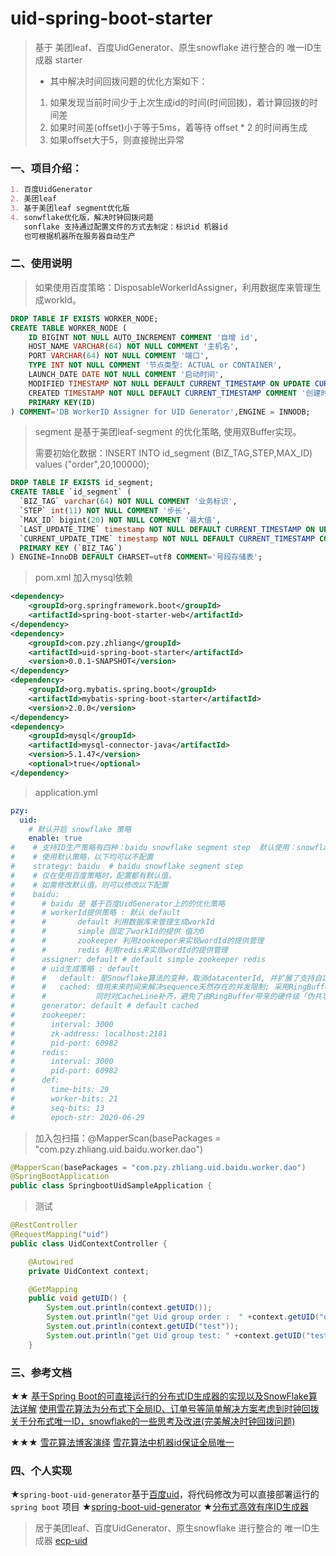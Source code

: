 # uid-spring-boot-starter
> 基于 美团leaf、百度UidGenerator、原生snowflake 进行整合的 唯一ID生成器 starter
>
> - 其中解决时间回拨问题的优化方案如下：
>  1. 如果发现当前时间少于上次生成id的时间(时间回拨)，着计算回拨的时间差
>  2. 如果时间差(offset)小于等于5ms，着等待 offset * 2 的时间再生成
>  3. 如果offset大于5，则直接抛出异常

### 一、项目介绍：
```markdown
1. 百度UidGenerator
2. 美团leaf
3. 基于美团leaf segment优化版
4. sonwflake优化版，解决时钟回拨问题
   sonflake 支持通过配置文件的方式去制定：标识id 机器id 
   也可根据机器所在服务器自动生产
```

### 二、使用说明
> 如果使用百度策略：DisposableWorkerIdAssigner，利用数据库来管理生成workId。
```sql
DROP TABLE IF EXISTS WORKER_NODE;
CREATE TABLE WORKER_NODE (
    ID BIGINT NOT NULL AUTO_INCREMENT COMMENT '自增 id',
    HOST_NAME VARCHAR(64) NOT NULL COMMENT '主机名',
    PORT VARCHAR(64) NOT NULL COMMENT '端口',
    TYPE INT NOT NULL COMMENT '节点类型: ACTUAL or CONTAINER',
    LAUNCH_DATE DATE NOT NULL COMMENT '启动时间',
    MODIFIED TIMESTAMP NOT NULL DEFAULT CURRENT_TIMESTAMP ON UPDATE CURRENT_TIMESTAMP COMMENT '修改时间',
    CREATED TIMESTAMP NOT NULL DEFAULT CURRENT_TIMESTAMP COMMENT '创建时间',
    PRIMARY KEY(ID)
) COMMENT='DB WorkerID Assigner for UID Generator',ENGINE = INNODB;
```
> segment 是基于美团leaf-segment 的优化策略, 使用双Buffer实现。
> 
> 需要初始化数据：INSERT INTO id_segment (BIZ_TAG,STEP,MAX_ID) values ("order",20,100000);
```sql
DROP TABLE IF EXISTS id_segment;
CREATE TABLE `id_segment` (
  `BIZ_TAG` varchar(64) NOT NULL COMMENT '业务标识',
  `STEP` int(11) NOT NULL COMMENT '步长',
  `MAX_ID` bigint(20) NOT NULL COMMENT '最大值',
  `LAST_UPDATE_TIME` timestamp NOT NULL DEFAULT CURRENT_TIMESTAMP ON UPDATE CURRENT_TIMESTAMP COMMENT '上次修改时间',
  `CURRENT_UPDATE_TIME` timestamp NOT NULL DEFAULT CURRENT_TIMESTAMP COMMENT '当前修改时间',
  PRIMARY KEY (`BIZ_TAG`)
) ENGINE=InnoDB DEFAULT CHARSET=utf8 COMMENT='号段存储表';
```

> pom.xml 加入mysql依赖
```xml
<dependency>
    <groupId>org.springframework.boot</groupId>
    <artifactId>spring-boot-starter-web</artifactId>
</dependency>
<dependency>
    <groupId>com.pzy.zhliang</groupId>
    <artifactId>uid-spring-boot-starter</artifactId>
    <version>0.0.1-SNAPSHOT</version>
</dependency>
<dependency>
    <groupId>org.mybatis.spring.boot</groupId>
    <artifactId>mybatis-spring-boot-starter</artifactId>
    <version>2.0.0</version>
</dependency>
<dependency>
    <groupId>mysql</groupId>
    <artifactId>mysql-connector-java</artifactId>
    <version>5.1.47</version>
    <optional>true</optional>
</dependency>
```
> application.yml 
```yaml
pzy:
  uid:
    # 默认开启 snowflake 策略
    enable: true
#    # 支持ID生产策略有四种：baidu snowflake segment step  默认使用：snowflake
#    # 使用默认策略，以下均可以不配置
#    strategy: baidu  # baidu snowflake segment step
#    # 仅在使用百度策略时，配置都有默认值。
#    # 如需修改默认值，则可以修改以下配置
#    baidu:
#      # baidu 是 基于百度UidGenerator上的的优化策略
#      # workerId提供策略 : 默认 default
#      #       default 利用数据库来管理生成workId 
#      #       simple 固定了workId的提供 值为0 
#      #       zookeeper 利用zookeeper来实现wordId的提供管理 
#      #       redis 利用redis来实现wordId的提供管理 
#      assigner: default # default simple zookeeper redis
#      # uid生成策略 : default
#      #   default: 是Snowflake算法的变种，取消datacenterId, 并扩展了支持自定义workerId位数和初始化策略
#      #   cached: 借用未来时间来解决sequence天然存在的并发限制; 采用RingBuffer来缓存已生成的UID, 并行化UID的生产和消费,
#      #           同时对CacheLine补齐，避免了由RingBuffer带来的硬件级「伪共享」问题. 最终单机QPS可达600万
#      generator: default # default cached
#      zookeeper:
#        interval: 3000
#        zk-address: localhost:2181
#        pid-port: 60982
#      redis:
#        interval: 3000
#        pid-port: 60982
#      def:
#        time-bits: 29
#        worker-bits: 21
#        seq-bits: 13
#        epoch-str: 2020-06-29
```

> 加入包扫描：@MapperScan(basePackages = "com.pzy.zhliang.uid.baidu.worker.dao")
```java
@MapperScan(basePackages = "com.pzy.zhliang.uid.baidu.worker.dao")
@SpringBootApplication
public class SpringbootUidSampleApplication {
```

> 测试
```java
@RestController
@RequestMapping("uid")
public class UidContextController {

    @Autowired
    private UidContext context;

    @GetMapping
    public void getUID() {
        System.out.println(context.getUID());
        System.out.println("get Uid group order :  " +context.getUID("order"));
        System.out.println(context.getUID("test"));
        System.out.println("get Uid group test: " +context.getUID("test"));
    }
```

### 三、参考文档

★★
[基于Spring Boot的可直接运行的分布式ID生成器的实现以及SnowFlake算法详解](https://www.cnblogs.com/csonezp/p/12088432.html)
[使用雪花算法为分布式下全局ID、订单号等简单解决方案考虑到时钟回拨](https://blog.csdn.net/ycb1689/article/details/89331634)
[关于分布式唯一ID，snowflake的一些思考及改进(完美解决时钟回拨问题)](https://blog.csdn.net/WGH100817/article/details/101719325)

★★★
[雪花算法博客演绎](https://blog.csdn.net/u011857851/category_9215381.html)
[雪花算法中机器id保证全局唯一](https://www.cnblogs.com/shanzhai/p/10500274.html)


### 四、个人实现
★`spring-boot-uid-generator`基于[百度uid](https://github.com/baidu/uid-generator)，将代码修改为可以直接部署运行的`spring boot` 项目
★[spring-boot-uid-generator](https://github.com/csonezp/spring-boot-uid-generator)
★[分布式高效有序ID生成器](http://git.oschina.net/yu120/sequence)

> 居于美团leaf、百度UidGenerator、原生snowflake 进行整合的 唯一ID生成器 
[ecp-uid](https://github.com/linhuaichuan/ecp-uid)
